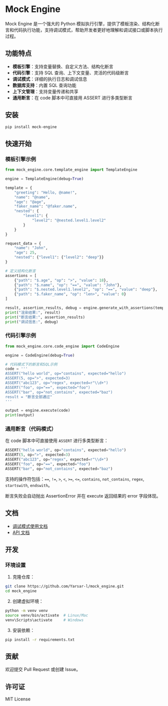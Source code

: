 # Mock Engine

Mock Engine 是一个强大的 Python 模拟执行引擎，提供了模板渲染、结构化断言和代码执行功能，支持调试模式，帮助开发者更好地理解和调试接口或脚本执行过程。

## 功能特点

- **模板引擎**：支持变量替换、自定义方法、结构化断言
- **代码引擎**：支持 SQL 查询、上下文变量、灵活的代码级断言
- **调试模式**：详细的执行日志和调试信息
- **数据库支持**：内置 SQL 查询功能
- **上下文管理**：支持变量传递和共享
- **通用断言**：在 code 脚本中可直接用 ASSERT 进行多类型断言

## 安装

```bash
pip install mock-engine
```

## 快速开始

### 模板引擎示例

```python
from mock_engine.core.template_engine import TemplateEngine

engine = TemplateEngine(debug=True)

template = {
    "greeting": "Hello, @name!",
    "name": "@name",
    "age": "@age",
    "faker_name": "@faker.name",
    "nested": {
        "level1": {
            "level2": "@nested.level1.level2"
        }
    }
}

request_data = {
    "name": "John",
    "age": 25,
    "nested": {"level1": {"level2": "deep"}}
}

# 定义结构化断言
assertions = [
    {"path": "$.age", "op": ">", "value": 18},
    {"path": "$.name", "op": "==", "value": "John"},
    {"path": "$.nested.level1.level2", "op": "==", "value": "deep"},
    {"path": "$.faker_name", "op": "len>", "value": 0}
]

result, assertion_results, debug = engine.generate_with_assertions(template, request_data, assertions)
print("渲染结果:", result)
print("断言结果:", assertion_results)
print("调试信息:", debug)
```

### 代码引擎示例

```python
from mock_engine.core.code_engine import CodeEngine

engine = CodeEngine(debug=True)

# 代码模式下的断言和SQL示例
code = '''
ASSERT("hello world", op="contains", expected="hello")
ASSERT(5, op=">", expected=3)
ASSERT("abc123", op="regex", expected=r"\\d+")
ASSERT("foo", op="==", expected="foo")
ASSERT("bar", op="not_contains", expected="baz")
result = "断言全部通过"
'''

output = engine.execute(code)
print(output)
```

### 通用断言（代码模式）

在 code 脚本中可直接使用 `ASSERT` 进行多类型断言：

```python
ASSERT("hello world", op="contains", expected="hello")
ASSERT(5, op=">", expected=3)
ASSERT("abc123", op="regex", expected=r"\\d+")
ASSERT("foo", op="==", expected="foo")
ASSERT("bar", op="not_contains", expected="baz")
```

支持的操作符包括：`==`, `!=`, `>`, `<`, `>=`, `<=`, `contains`, `not_contains`, `regex`, `startswith`, `endswith`。

断言失败会自动抛出 AssertionError 并在 execute 返回结果的 error 字段体现。

## 文档

- [调试模式使用文档](docs/debug_mode.md)
- [API 文档](docs/api.md)

## 开发

### 环境设置

1. 克隆仓库：
```bash
git clone https://github.com/Yarsar-l/mock_engine.git
cd mock_engine
```

2. 创建虚拟环境：
```bash
python -m venv venv
source venv/bin/activate  # Linux/Mac
venv\Scripts\activate     # Windows
```

3. 安装依赖：
```bash
pip install -r requirements.txt
```

## 贡献

欢迎提交 Pull Request 或创建 Issue。

## 许可证

MIT License
